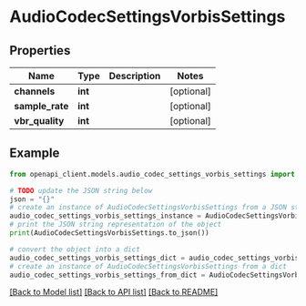 # AudioCodecSettingsVorbisSettings


## Properties

Name | Type | Description | Notes
------------ | ------------- | ------------- | -------------
**channels** | **int** |  | [optional] 
**sample_rate** | **int** |  | [optional] 
**vbr_quality** | **int** |  | [optional] 

## Example

```python
from openapi_client.models.audio_codec_settings_vorbis_settings import AudioCodecSettingsVorbisSettings

# TODO update the JSON string below
json = "{}"
# create an instance of AudioCodecSettingsVorbisSettings from a JSON string
audio_codec_settings_vorbis_settings_instance = AudioCodecSettingsVorbisSettings.from_json(json)
# print the JSON string representation of the object
print(AudioCodecSettingsVorbisSettings.to_json())

# convert the object into a dict
audio_codec_settings_vorbis_settings_dict = audio_codec_settings_vorbis_settings_instance.to_dict()
# create an instance of AudioCodecSettingsVorbisSettings from a dict
audio_codec_settings_vorbis_settings_from_dict = AudioCodecSettingsVorbisSettings.from_dict(audio_codec_settings_vorbis_settings_dict)
```
[[Back to Model list]](../README.md#documentation-for-models) [[Back to API list]](../README.md#documentation-for-api-endpoints) [[Back to README]](../README.md)



